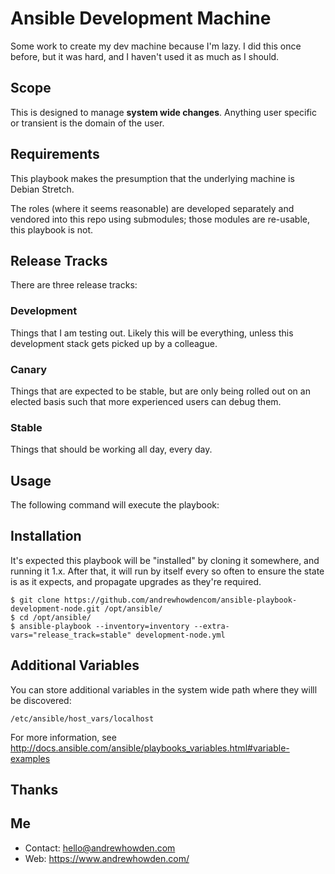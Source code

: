 # Ansible Development Machine

Some work to create my dev machine because I'm lazy. I did this once before, but it was hard, and I haven't used it
as much as I should.

## Scope

This is designed to manage **system wide changes**. Anything user specific or transient is the domain of the user.

## Requirements

This playbook makes the presumption that the underlying machine is Debian Stretch.

The roles (where it seems reasonable) are developed separately and vendored into this repo using submodules; those
modules are re-usable, this playbook is not.

## Release Tracks

There are three release tracks:

### Development

Things that I am testing out. Likely this will be everything, unless this development stack gets picked up by a
colleague.

### Canary

Things that are expected to be stable, but are only being rolled out on an elected basis such that more experienced
users can debug them.

### Stable

Things that should be working all day, every day.

## Usage

The following command will execute the playbook:

## Installation

It's expected this playbook will be "installed" by cloning it somewhere, and running it 1.x. After that, it will run by
itself every so often to ensure the state is as it expects, and propagate upgrades as they're required.

```
$ git clone https://github.com/andrewhowdencom/ansible-playbook-development-node.git /opt/ansible/
$ cd /opt/ansible/
$ ansible-playbook --inventory=inventory --extra-vars="release_track=stable" development-node.yml
```

## Additional Variables

You can store additional variables in the system wide path where they willl be discovered:

```
/etc/ansible/host_vars/localhost
```

For more information, see http://docs.ansible.com/ansible/playbooks_variables.html#variable-examples

## Thanks

## Me

- Contact: hello@andrewhowden.com
- Web:     https://www.andrewhowden.com/
